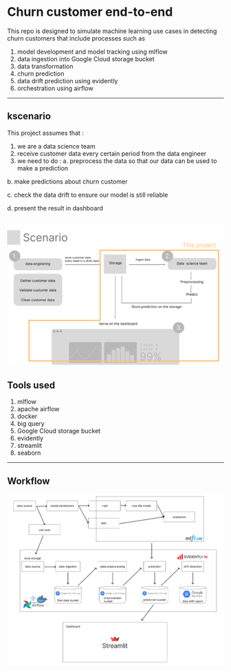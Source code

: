 # Churn customer end-to-end
This repo is designed to simulate machine learning use cases in detecting churn customers that include processes such as
1. model development and model tracking using mlflow
2. data ingestion into Google Cloud storage bucket
3. data transformation
4. churn prediction
5. data drift prediction using evidently
6. orchestration using airflow
---
## kscenario
This project assumes that :
1. we are a data science team
2. receive customer data every certain period from the data engineer
3. we need to do :
  a. preprocess the data so that our data can be used to make a prediction

  b. make predictions about churn customer

  c. check the data drift to ensure our model is still reliable

  d. present the result in dashboard

  ![scenario](./img/scenario.png)
---
## Tools used
1. mlflow
2. apache airflow
3. docker
4. big query
5. Google Cloud storage bucket
6. evidently
7. streamlit
8. seaborn
---
## Workflow
![workflow](img/workflow.png)
